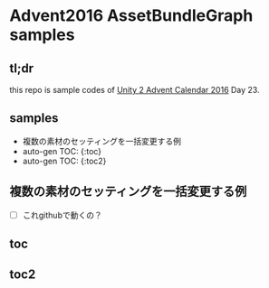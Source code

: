 # Advent2016 AssetBundleGraph samples

## tl;dr

this repo is sample codes of [Unity 2 Advent Calendar 2016](http://qiita.com/advent-calendar/2016/unity2)
Day 23.

## samples
* 複数の素材のセッティングを一括変更する例
* auto-gen TOC:
{:toc}
* auto-gen TOC:
{:toc2}

## 複数の素材のセッティングを一括変更する例
- [ ] これgithubで動くの？

## toc
## toc2

